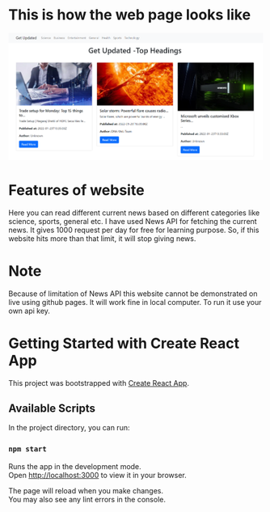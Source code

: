 # This is how the web page looks like
![](Design/home.png)

# Features of website
Here you can read different current news based on different categories like science, sports, general etc.
I have used News API for fetching the current news. It gives 1000 request per day for free for learning purpose. So, if this 
website hits more than that limit, it will stop giving news. 

# Note
Because of limitation of News API this website cannot be demonstrated on live using github pages. It will work fine in local computer. 
To run it use your own api key.

# Getting Started with Create React App

This project was bootstrapped with [Create React App](https://github.com/facebook/create-react-app).

## Available Scripts

In the project directory, you can run:

### `npm start`

Runs the app in the development mode.\
Open [http://localhost:3000](http://localhost:3000) to view it in your browser.

The page will reload when you make changes.\
You may also see any lint errors in the console.
